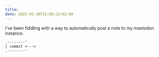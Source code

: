 ```yaml
---
title: 
date: 2023-05-30T15:09:21+02:00
---
```


I've been fiddling with a way to automatically post a note to my mastodon instance.

```goat
.--------'
| commit +--->
.--------'
```